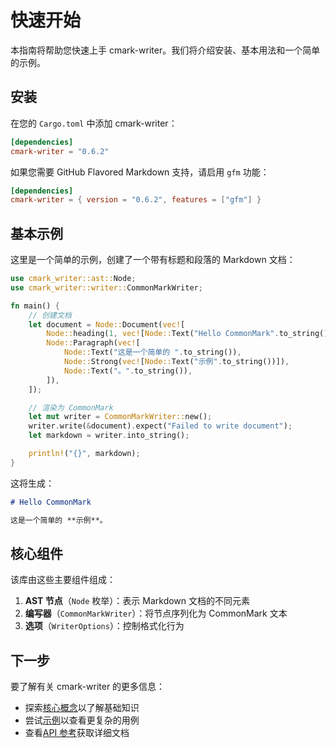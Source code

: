 # 快速开始

本指南将帮助您快速上手 cmark-writer。我们将介绍安装、基本用法和一个简单的示例。

## 安装

在您的 `Cargo.toml` 中添加 cmark-writer：

```toml
[dependencies]
cmark-writer = "0.6.2"
```

如果您需要 GitHub Flavored Markdown 支持，请启用 `gfm` 功能：

```toml
[dependencies]
cmark-writer = { version = "0.6.2", features = ["gfm"] }
```

## 基本示例

这里是一个简单的示例，创建了一个带有标题和段落的 Markdown 文档：

```rust
use cmark_writer::ast::Node;
use cmark_writer::writer::CommonMarkWriter;

fn main() {
    // 创建文档
    let document = Node::Document(vec![
        Node::heading(1, vec![Node::Text("Hello CommonMark".to_string())]),
        Node::Paragraph(vec![
            Node::Text("这是一个简单的 ".to_string()),
            Node::Strong(vec![Node::Text("示例".to_string())]),
            Node::Text("。".to_string()),
        ]),
    ]);

    // 渲染为 CommonMark
    let mut writer = CommonMarkWriter::new();
    writer.write(&document).expect("Failed to write document");
    let markdown = writer.into_string();

    println!("{}", markdown);
}
```

这将生成：

```markdown
# Hello CommonMark

这是一个简单的 **示例**。
```

## 核心组件

该库由这些主要组件组成：

1. **AST 节点**（`Node` 枚举）：表示 Markdown 文档的不同元素
2. **编写器**（`CommonMarkWriter`）：将节点序列化为 CommonMark 文本
3. **选项**（`WriterOptions`）：控制格式化行为

## 下一步

要了解有关 cmark-writer 的更多信息：

- 探索[核心概念](./core-concepts/index.md)以了解基础知识
- 尝试[示例](./examples/index.md)以查看更复杂的用例
- 查看[API 参考](../api/index.md)获取详细文档
